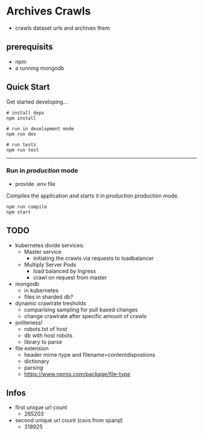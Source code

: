 # Archives Crawls

* crawls dataset urls and archives them

## prerequisits

* npm
* a running mongodb

## Quick Start

Get started developing...

```shell
# install deps
npm install

# run in development mode
npm run dev

# run tests
npm run test
```

---

### Run in *production* mode

* provide .env file

Compiles the application and starts it in production production mode.

```shell
npm run compile
npm start
```

## TODO

* kubernetes divide services:
  * Master service
    * initiating the crawls via requests to loadbalancer
  * Multiply Server Pods
    * load balanced by Ingress
    * crawl on request from master
* mongodb
  * in kubernetes
  * files in sharded db?
* dynamic crawlrate tresholds
  * comparising sampling for pull based changes
  * change crawlrate after specific amount of crawls
* politeness!
  * robots.txt of host
  * db with host robots
  * library to parse
* file extension
  * header mime-type and filename=contentdispostions
  * dictionary
  * parsing
  * <https://www.npmjs.com/package/file-type>

## Infos

* first unique url count
  * 265203
* second unique url count (csvs from sparql)
  * 318925
